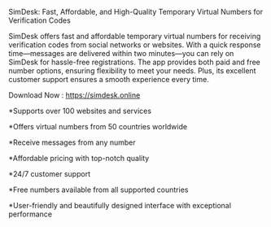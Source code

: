 SimDesk: Fast, Affordable, and High-Quality Temporary Virtual Numbers for Verification Codes



SimDesk offers fast and affordable temporary virtual numbers for receiving verification codes from social networks or websites. With a quick response time—messages are delivered within two minutes—you can rely on SimDesk for hassle-free registrations. The app provides both paid and free number options, ensuring flexibility to meet your needs. Plus, its excellent customer support ensures a smooth experience every time.

Download Now : https://simdesk.online

*Supports over 100 websites and services

*Offers virtual numbers from 50 countries worldwide

*Receive messages from any number

*Affordable pricing with top-notch quality

*24/7 customer support

*Free numbers available from all supported countries

*User-friendly and beautifully designed interface with exceptional performance
